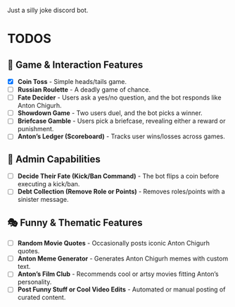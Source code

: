 Just a silly joke discord bot.

# TODOS

## 🎲 Game & Interaction Features

- [x] **Coin Toss** - Simple heads/tails game.
- [ ] **Russian Roulette** - A deadly game of chance.
- [ ] **Fate Decider** - Users ask a yes/no question, and the bot responds like Anton Chigurh.
- [ ] **Showdown Game** - Two users duel, and the bot picks a winner.
- [ ] **Briefcase Gamble** - Users pick a briefcase, revealing either a reward or punishment.
- [ ] **Anton’s Ledger (Scoreboard)** - Tracks user wins/losses across games.

## 🔧 Admin Capabilities

- [ ] **Decide Their Fate (Kick/Ban Command)** - The bot flips a coin before executing a kick/ban.
- [ ] **Debt Collection (Remove Role or Points)** - Removes roles/points with a sinister message.

## 🎭 Funny & Thematic Features

- [ ] **Random Movie Quotes** - Occasionally posts iconic Anton Chigurh quotes.
- [ ] **Anton Meme Generator** - Generates Anton Chigurh memes with custom text.
- [ ] **Anton’s Film Club** - Recommends cool or artsy movies fitting Anton’s personality.
- [ ] **Post Funny Stuff or Cool Video Edits** - Automated or manual posting of curated content.
